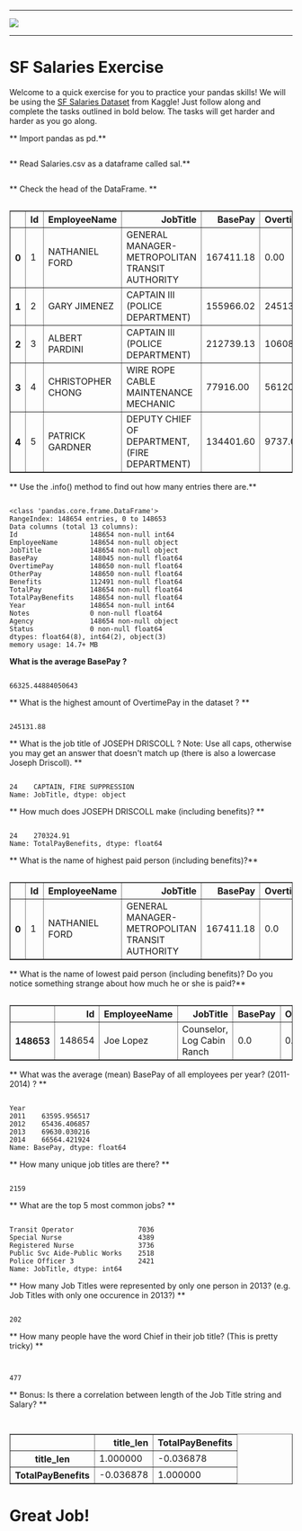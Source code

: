
___

<a href='http://www.pieriandata.com'> <img src='../../Pierian_Data_Logo.png' /></a>
___

# SF Salaries Exercise 

Welcome to a quick exercise for you to practice your pandas skills! We will be using the [SF Salaries Dataset](https://www.kaggle.com/kaggle/sf-salaries) from Kaggle! Just follow along and complete the tasks outlined in bold below. The tasks will get harder and harder as you go along.

** Import pandas as pd.**


```python

```

** Read Salaries.csv as a dataframe called sal.**


```python

```

** Check the head of the DataFrame. **


```python

```




<div>
<table border="1" class="dataframe">
  <thead>
    <tr style="text-align: right;">
      <th></th>
      <th>Id</th>
      <th>EmployeeName</th>
      <th>JobTitle</th>
      <th>BasePay</th>
      <th>OvertimePay</th>
      <th>OtherPay</th>
      <th>Benefits</th>
      <th>TotalPay</th>
      <th>TotalPayBenefits</th>
      <th>Year</th>
      <th>Notes</th>
      <th>Agency</th>
      <th>Status</th>
    </tr>
  </thead>
  <tbody>
    <tr>
      <th>0</th>
      <td>1</td>
      <td>NATHANIEL FORD</td>
      <td>GENERAL MANAGER-METROPOLITAN TRANSIT AUTHORITY</td>
      <td>167411.18</td>
      <td>0.00</td>
      <td>400184.25</td>
      <td>NaN</td>
      <td>567595.43</td>
      <td>567595.43</td>
      <td>2011</td>
      <td>NaN</td>
      <td>San Francisco</td>
      <td>NaN</td>
    </tr>
    <tr>
      <th>1</th>
      <td>2</td>
      <td>GARY JIMENEZ</td>
      <td>CAPTAIN III (POLICE DEPARTMENT)</td>
      <td>155966.02</td>
      <td>245131.88</td>
      <td>137811.38</td>
      <td>NaN</td>
      <td>538909.28</td>
      <td>538909.28</td>
      <td>2011</td>
      <td>NaN</td>
      <td>San Francisco</td>
      <td>NaN</td>
    </tr>
    <tr>
      <th>2</th>
      <td>3</td>
      <td>ALBERT PARDINI</td>
      <td>CAPTAIN III (POLICE DEPARTMENT)</td>
      <td>212739.13</td>
      <td>106088.18</td>
      <td>16452.60</td>
      <td>NaN</td>
      <td>335279.91</td>
      <td>335279.91</td>
      <td>2011</td>
      <td>NaN</td>
      <td>San Francisco</td>
      <td>NaN</td>
    </tr>
    <tr>
      <th>3</th>
      <td>4</td>
      <td>CHRISTOPHER CHONG</td>
      <td>WIRE ROPE CABLE MAINTENANCE MECHANIC</td>
      <td>77916.00</td>
      <td>56120.71</td>
      <td>198306.90</td>
      <td>NaN</td>
      <td>332343.61</td>
      <td>332343.61</td>
      <td>2011</td>
      <td>NaN</td>
      <td>San Francisco</td>
      <td>NaN</td>
    </tr>
    <tr>
      <th>4</th>
      <td>5</td>
      <td>PATRICK GARDNER</td>
      <td>DEPUTY CHIEF OF DEPARTMENT,(FIRE DEPARTMENT)</td>
      <td>134401.60</td>
      <td>9737.00</td>
      <td>182234.59</td>
      <td>NaN</td>
      <td>326373.19</td>
      <td>326373.19</td>
      <td>2011</td>
      <td>NaN</td>
      <td>San Francisco</td>
      <td>NaN</td>
    </tr>
  </tbody>
</table>
</div>



** Use the .info() method to find out how many entries there are.**


```python

```

    <class 'pandas.core.frame.DataFrame'>
    RangeIndex: 148654 entries, 0 to 148653
    Data columns (total 13 columns):
    Id                  148654 non-null int64
    EmployeeName        148654 non-null object
    JobTitle            148654 non-null object
    BasePay             148045 non-null float64
    OvertimePay         148650 non-null float64
    OtherPay            148650 non-null float64
    Benefits            112491 non-null float64
    TotalPay            148654 non-null float64
    TotalPayBenefits    148654 non-null float64
    Year                148654 non-null int64
    Notes               0 non-null float64
    Agency              148654 non-null object
    Status              0 non-null float64
    dtypes: float64(8), int64(2), object(3)
    memory usage: 14.7+ MB


**What is the average BasePay ?**


```python

```




    66325.44884050643



** What is the highest amount of OvertimePay in the dataset ? **


```python

```




    245131.88



** What is the job title of  JOSEPH DRISCOLL ? Note: Use all caps, otherwise you may get an answer that doesn't match up (there is also a lowercase Joseph Driscoll). **


```python

```




    24    CAPTAIN, FIRE SUPPRESSION
    Name: JobTitle, dtype: object



** How much does JOSEPH DRISCOLL make (including benefits)? **


```python

```




    24    270324.91
    Name: TotalPayBenefits, dtype: float64



** What is the name of highest paid person (including benefits)?**


```python

```




<div>
<table border="1" class="dataframe">
  <thead>
    <tr style="text-align: right;">
      <th></th>
      <th>Id</th>
      <th>EmployeeName</th>
      <th>JobTitle</th>
      <th>BasePay</th>
      <th>OvertimePay</th>
      <th>OtherPay</th>
      <th>Benefits</th>
      <th>TotalPay</th>
      <th>TotalPayBenefits</th>
      <th>Year</th>
      <th>Notes</th>
      <th>Agency</th>
      <th>Status</th>
    </tr>
  </thead>
  <tbody>
    <tr>
      <th>0</th>
      <td>1</td>
      <td>NATHANIEL FORD</td>
      <td>GENERAL MANAGER-METROPOLITAN TRANSIT AUTHORITY</td>
      <td>167411.18</td>
      <td>0.0</td>
      <td>400184.25</td>
      <td>NaN</td>
      <td>567595.43</td>
      <td>567595.43</td>
      <td>2011</td>
      <td>NaN</td>
      <td>San Francisco</td>
      <td>NaN</td>
    </tr>
  </tbody>
</table>
</div>



** What is the name of lowest paid person (including benefits)? Do you notice something strange about how much he or she is paid?**


```python

```




<div>
<table border="1" class="dataframe">
  <thead>
    <tr style="text-align: right;">
      <th></th>
      <th>Id</th>
      <th>EmployeeName</th>
      <th>JobTitle</th>
      <th>BasePay</th>
      <th>OvertimePay</th>
      <th>OtherPay</th>
      <th>Benefits</th>
      <th>TotalPay</th>
      <th>TotalPayBenefits</th>
      <th>Year</th>
      <th>Notes</th>
      <th>Agency</th>
      <th>Status</th>
    </tr>
  </thead>
  <tbody>
    <tr>
      <th>148653</th>
      <td>148654</td>
      <td>Joe Lopez</td>
      <td>Counselor, Log Cabin Ranch</td>
      <td>0.0</td>
      <td>0.0</td>
      <td>-618.13</td>
      <td>0.0</td>
      <td>-618.13</td>
      <td>-618.13</td>
      <td>2014</td>
      <td>NaN</td>
      <td>San Francisco</td>
      <td>NaN</td>
    </tr>
  </tbody>
</table>
</div>



** What was the average (mean) BasePay of all employees per year? (2011-2014) ? **


```python

```




    Year
    2011    63595.956517
    2012    65436.406857
    2013    69630.030216
    2014    66564.421924
    Name: BasePay, dtype: float64



** How many unique job titles are there? **


```python

```




    2159



** What are the top 5 most common jobs? **


```python

```




    Transit Operator                7036
    Special Nurse                   4389
    Registered Nurse                3736
    Public Svc Aide-Public Works    2518
    Police Officer 3                2421
    Name: JobTitle, dtype: int64



** How many Job Titles were represented by only one person in 2013? (e.g. Job Titles with only one occurence in 2013?) **


```python

```




    202



** How many people have the word Chief in their job title? (This is pretty tricky) **


```python

```


```python

```




    477



** Bonus: Is there a correlation between length of the Job Title string and Salary? **


```python

```


```python

```




<div>
<table border="1" class="dataframe">
  <thead>
    <tr style="text-align: right;">
      <th></th>
      <th>title_len</th>
      <th>TotalPayBenefits</th>
    </tr>
  </thead>
  <tbody>
    <tr>
      <th>title_len</th>
      <td>1.000000</td>
      <td>-0.036878</td>
    </tr>
    <tr>
      <th>TotalPayBenefits</th>
      <td>-0.036878</td>
      <td>1.000000</td>
    </tr>
  </tbody>
</table>
</div>



# Great Job!

